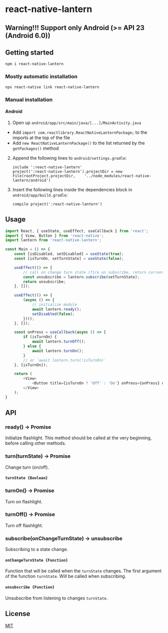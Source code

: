 
# react-native-lantern

## Warning!!! Support only Android (>= API 23 (Android 6.0))

## Getting started

`npm i react-native-lantern`

### Mostly automatic installation

`npx react-native link react-native-lantern`

### Manual installation


#### Android

1. Open up `android/app/src/main/java/[...]/MainActivity.java`
  - Add `import com.reactlibrary.ReactNativeLanternPackage;` to the imports at the top of the file
  - Add `new ReactNativeLanternPackage()` to the list returned by the `getPackages()` method
2. Append the following lines to `android/settings.gradle`:
      ```
      include ':react-native-lantern'
      project(':react-native-lantern').projectDir = new File(rootProject.projectDir, 	'../node_modules/react-native-lantern/android')
      ```
3. Insert the following lines inside the dependencies block in `android/app/build.gradle`:
      ```
      compile project(':react-native-lantern')
      ```


## Usage
```javascript
import React, { useState, useEffect, useCallback } from 'react';
import { View, Button } from 'react-native';
import lantern from 'react-native-lantern';

const Main = () => {
    const [isDisabled, setDisabled] = useState(true);
    const [isTurnOn, setTurnState] = useState(false);

    useEffect(() => {
        // call on change turn state (fire on subscribe, return current turn state)
        const unsubscribe = lantern.subscribe(setTurnState);
        return unsubscribe;
    }, []);

    useEffect(() => {
        (async () => {
            // initialize module
            await lantern.ready();
            setDisabled(false);
        })();
    }, []);

    const onPress = useCallback(async () => {
        if (isTurnOn) {
            await lantern.turnOff();
        } else {
            await lantern.turnOn();
        }
        // or `await lantern.turn(!isTurnOn)`
    }, [isTurnOn]);

    return (
        <View>
            <Button title={isTurnOn ? 'Off' : 'On'} onPress={onPress} disabled={isDisabled} />
        </View>
    );
}
```

## API

### ready() -> Promise

  Initialize flashlight. This method should be called at the very beginning, before calling other methods.

### turn(turnState) -> Promise

  Change turn (on/off).

#### `turnState {Boolean}`

### turnOn() -> Promise

  Turn on flashlight.

### turnOff() -> Promise

  Turn off flashlight.

### subscribe(onChangeTurnState) -> unsubscribe

  Subscribing to a state change.

#### `onChangeTurnState {Function}`

  Function that will be called when the `turnState` changes. The first argument of the function `turnState`. Will be called when subscribing.

#### `unsubscribe {Function}`

  Unsubscribe from listening to changes `turnState`.

## License

  [MIT](LICENSE.md)
